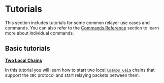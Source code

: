 # Tutorials

This section includes tutorials for some common relayer use cases and commands. You can also refer to the [Commands Reference](../commands/index.md) section to learn more about individual commands.

## Basic tutorials

**[Two Local Chains](./local-chains/index.md)**

In this tutorial you will learn how to start two local [`Cosmos Gaia`](https://github.com/cosmos/gaia) chains that support the `IBC` protocol and start relaying packets between them.
